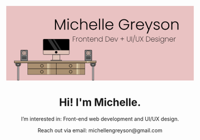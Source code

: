 ![image](https://github.com/michellengreyson/michellengreyson/blob/main/banner-img.png?raw=true)


  <h1 align="center">Hi! I'm Michelle.</h1>
  <p align="center">I’m interested in: Front-end web development and UI/UX design.</p>
  <p align="center">Reach out via email: michellengreyson@gmail.com</p>


<!---
michellengreyson/michellengreyson is a ✨ special ✨ repository because its `README.md` (this file) appears on your GitHub profile.
You can click the Preview link to take a look at your changes.
--->

